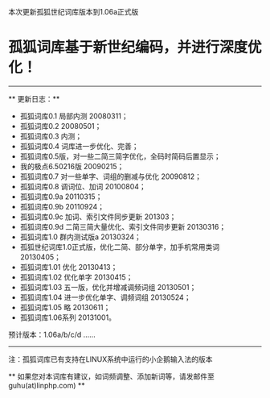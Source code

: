 本次更新孤狐世纪词库版本到1.06a正式版

# 孤狐词库基于新世纪编码，并进行深度优化！

---

** 更新日志：**

* 孤狐词库0.1 局部内测 20080311； 
* 孤狐词库0.2 20080501；
* 孤狐词库0.3 内测；
* 孤狐词库0.4 词库进一步优化、完善；
* 孤狐词库0.5版，对一些二简三简字优化，全码时简码后置显示；
* 我的极点6.50216版 20090215；
* 孤狐词库0.7 对一些单字、词组的删减与优化 20090812；
* 孤狐词库0.8 调词位、加词 20100804；
* 孤狐词库0.9a 20110315；
* 孤狐词库0.9b 20110924；
* 孤狐词库0.9c 加词、索引文件同步更新 201303；
* 孤狐词库0.9d 二简三简大量优化、索引文件同步更新 20130316；
* 孤狐词库1.0 群内测试版a 20130324；
* 孤狐世纪词库1.0正式版，优化二简、部分单字，加手机常用类词 20130405；
* 孤狐词库1.01 优化 20130413；
* 孤狐词库1.02 优化单字 20130415；
* 孤狐词库1.03 五一版，优化并增减调频词组 20130501；
* 孤狐词库1.04 进一步优化单字、调频词组 20130524；
* 孤狐词库1.05 略 20130611；
* 孤狐词库1.06系列 20131001。
     
预计版本：1.06a/b/c/d ……

---

注：孤狐词库已有支持在LINUX系统中运行的小企鹅输入法的版本

** 如果您对本词库有建议，如词频调整、添加新词等，请发邮件至guhu(at)linphp.com) **


